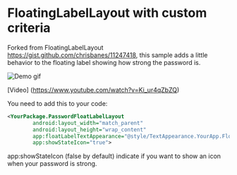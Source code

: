 FloatingLabelLayout with custom criteria
===========================
Forked from FloatingLabelLayout https://gist.github.com/chrisbanes/11247418, this sample adds a little behavior to the floating label showing how strong the password is.

![Demo gif](https://i.imgflip.com/8n7fn.gif)


[Video] (https://www.youtube.com/watch?v=Ki_ur4qZbZQ)

You need to add this to your code:

````XML
<YourPackage.PasswordFloatLabelLayout
        android:layout_width="match_parent"
        android:layout_height="wrap_content"
        app:floatLabelTextAppearance="@style/TextAppearance.YourApp.FloatLabel"
        app:showStateIcon="true">
````

app:showStateIcon (false by default) indicate if you want to show an icon when your password is strong.
